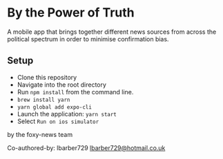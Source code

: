 # By the Power of Truth

A mobile app that brings together different news sources from across the political spectrum in order to minimise confirmation bias.

## Setup

- Clone this repository
- Navigate into the root directory
- Run `npm install` from the command line.
- `brew install yarn`
- `yarn global add expo-cli`
- Launch the application: `yarn start`
- Select `Run on ios simulator`


by the foxy-news team

Co-authored-by: lbarber729 <lbarber729@hotmail.co.uk>
